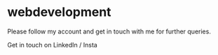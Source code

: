 # webdevelopment
Please follow my account and get in touch with me for further queries.

Get in touch on LinkedIn / Insta
